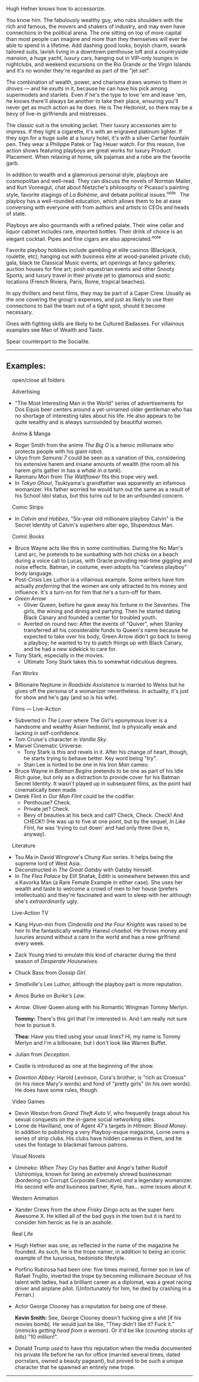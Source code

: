 Hugh Hefner knows how to accessorize.

You know him. The fabulously wealthy guy, who rubs shoulders with the rich and famous, the movers and shakers of industry, and may even have connections in the political arena. The one sitting on top of more capital than most people can imagine and more than they themselves will ever be able to spend in a lifetime. Add dashing good looks, boyish charm, swank tailored suits, lavish living in a downtown penthouse loft and a countryside mansion, a huge yacht, luxury cars, hanging out in VIP-only lounges in nightclubs, and weekend excursions on the Rio Grande or the Virgin Islands and it's no wonder they're regarded as part of the "jet set".

The combination of wealth, power, and charisma draws women to them _in droves_ — and he _exults_ in it, because he can have his pick among supermodels and starlets. Even if he's the type to love 'em and leave 'em, he knows there'll always be another to take their place, ensuring you'll never get as much action as he does. He is The Hedonist, so there may be a bevy of live-in girlfriends and mistresses.

The classic suit is the smoking jacket. Their luxury accessories aim to impress. If they light a cigarette, it's with an engraved platinum lighter. If they sign for a huge suite at a luxury hotel, it's with a silver Cartier fountain pen. They wear a Philippe Patek or Tag Heuer watch. For this reason, live action shows featuring playboys are great works for luxury Product Placement. When relaxing at home, silk pajamas and a robe are the favorite garb.

In addition to wealth and a glamorous personal style, playboys are cosmopolitan and well-read. They can discuss the novels of Norman Mailer, and Kurt Vonnegut, chat about Nietzche's philosophy or Picasso's painting style, favorite stagings of _La Bohème_, and debate political issues.<sup>note&nbsp;</sup>  The playboy has a well-rounded education, which allows them to be at ease conversing with everyone with from authors and artists to CEOs and heads of state.

Playboys are also gourmands with a refined palate. Their wine cellar and liquor cabinet includes rare, imported bottles. Their drink of choice is an elegant cocktail. Pipes and fine cigars are also appreciated.<sup>note&nbsp;</sup> 

Favorite playboy hobbies include gambling at elite casinos (Blackjack, roulette, etc); hanging out with business elite at wood-paneled private club; gala, black tie Classical Music events; art openings at fancy galleries; auction houses for fine art; posh equestrian events and other Snooty Sports; and luxury travel in their private jet to glamorous and exotic locations (French Riviera, Paris, Rome, tropical beaches).

In spy thrillers and heist films, they may be part of a Caper Crew. Usually as the one covering the group's expenses, and just as likely to use their connections to bail the team out of a tight spot, should it become necessary.

Ones with fighting skills are likely to be Cultured Badasses. For villainous examples see Man of Wealth and Taste.

Spear counterpart to the Socialite.

___

## Examples:

    open/close all folders 

    Advertising 

-   "The Most Interesting Man in the World" series of advertisements for Dos Equis beer centers around a yet-unnamed older gentleman who has no shortage of interesting tales about his life. He also appears to be quite wealthy and is always surrounded by beautiful women.

    Anime & Manga 

-   Roger Smith from the anime _The Big O_ is a heroic millionaire who protects people with his giant robot.
-   Ukyo from _Samurai 7_ could be seen as a variation of this, considering his extensive harem and insane amounts of wealth (the room all his harem girls gather in has a _whale in a tank_).
-   Ranmaru Mori from _The Wallflower_ fits this trope very well.
-   In _Tokyo Ghoul_, Tsukiyama's grandfather was apparently an infamous womanizer. His father worried he would turn out the same as a result of his School Idol status, but this turns out to be an unfounded concern.

    Comic Strips 

-   In _Calvin and Hobbes_, "Six-year old millionaire playboy Calvin" is the Secret Identity of Calvin's superhero alter ego, Stupendous Man.

    Comic Books 

-   Bruce Wayne acts like this in some continuities. During the No Man's Land arc, he pretends to be sunbathing with hot chicks on a beach during a voice call to Lucas, with Oracle providing real-time giggling and noise effects. Batman, in costume, even adopts his "careless playboy" body language.
-   Post-_Crisis_ Lex Luthor is a villainous example. Some writers have him actually _preferring_ that the women are only attracted to his money and influence. It's a turn-on for him that he's a turn-off for them.
-   _Green Arrow_
    -   Oliver Queen, before he gave away his fortune in the Seventies. The girls, the wining and dining and partying. Then he started dating Black Canary and founded a center for troubled youth.
    -   Averted on round two: After the events of "Quiver", when Stanley transferred all his considerable funds to Queen's name because he expected to take over his body, Green Arrow didn't go back to being a playboy; he wanted to try to patch things up with Black Canary, and he had a new sidekick to care for.
-   Tony Stark, especially in the movies.
    -   Ultimate Tony Stark takes this to somewhat ridiculous degrees.

    Fan Works 

-   Billionaire Neptune in _Roadside Assistance_ is married to Weiss but he gives off the persona of a womanizer nevertheless. In actuality, it's just for show and he's gay (and so is his wife).

    Films — Live-Action 

-   Subverted in _The Lover_ where The Girl's eponymous lover is a handsome and wealthy Asian hedonist, but is physically weak and lacking in self-confidence.
-   Tom Cruise's character in _Vanilla Sky_.
-   Marvel Cinematic Universe:
    -   Tony Stark is this and revels in it. After his change of heart, though, he starts trying to behave better. Key word being "try".
    -   Stan Lee is hinted to be one in his _Iron Man_ cameo.
-   Bruce Wayne in _Batman Begins_ pretends to be one as part of his Idle Rich guise, but only as a distraction to provide cover for his Batman Secret Identity. It wasn't played up in subsequent films, as the point had cinematically been made.
-   Derek Flint in _Our Man Flint_ could be the codifier.
    -   Penthouse? Check.
    -   Private jet? Check.
    -   Bevy of beauties at his beck and call? Check, Check. Check! And CHECK!! (He was up to five at one point, but by the sequel, _In Like Flint_, he was 'trying to cut down' and had only three (live in, anyway).

    Literature 

-   Tsu Ma in David Wingrove's _Chung Kuo_ series. It helps being the supreme lord of West Asia.
-   Deconstructed in _The Great Gatsby_ with Gatsby himself.
-   In _The Flea Palace_ by Elif Shafak, Edith is somewhere between this and a Kavorka Man (a Rare Female Example in either case). She uses her wealth and taste to welcome a crowd of men to her house (prefers intellectuals) and they're fascinated and want to sleep with her although she's _extraordinarily_ ugly.

    Live-Action TV 

-   Kang Hyun-min from _Cinderella and the Four Knights_ was raised to be heir to the fantastically wealthy Haneul _chaebol_. He throws money and luxuries around without a care in the world and has a new girlfriend every week.
-   Zack Young tried to emulate this kind of character during the third season of _Desperate Housewives_.
-   Chuck Bass from _Gossip Girl_.
-   _Smallville_'s Lex Luthor, although the playboy part is more reputation.
-   Amos Burke on _Burke's Law_.
-   _Arrow_. Oliver Queen along with his Romantic Wingman Tommy Merlyn.
    
    **Tommy:** There's this girl that I'm interested in. And I am really not sure how to pursue it.
    
    **Thea:** Have you tried using your usual lines? Hi, my name is Tommy Merlyn and I'm a billionaire, but I don't look like Warren Buffet.
    
-   Julian from _Deception_.
-   Castle is introduced as one at the beginning of the show.
-   _Downton Abbey_: Harold Levinson, Cora's brother, is "rich as Croesus" (in his niece Mary's words) and fond of "pretty girls" (in his own words). He does have some rules, though.

    Video Games 

-   Devin Weston from _Grand Theft Auto V_, who frequently brags about his sexual conquests on the in-game social networking sites.
-   Lorne de Havilland, one of Agent 47's targets in _Hitman: Blood Money_. In addition to publishing a very Playboy-esque magazine, Lorne owns a series of strip clubs. His clubs have hidden cameras in them, and he uses the footage to blackmail famous patrons.

    Visual Novels 

-   _Umineko: When They Cry_ has Battler and Ange's father Rudolf Ushiromiya, known for being an extremely shrewd businessman (bordering on Corrupt Corporate Executive) _and_ a legendary womanizer. His second wife _and_ business partner, Kyrie, has... some issues about it.

    Western Animation 

-   Xander Crews from the show _Frisky Dingo_ acts as the super hero Awesome X. He killed all of the bad guys in the town but it is hard to consider him heroic as he is an asshole.

    Real Life 

-   Hugh Hefner was one, as reflected in the name of the magazine he founded. As such, he is the trope namer, in addition to being an iconic example of the luxurious, hedonistic lifestyle.
-   Porfirio Rubirosa had been one: five times married, former son in law of Rafael Trujillo, inverted the trope by becoming millionaire _because_ of his talent with ladies, had a brilliant career as a diplomat, was a great racing driver and airplane pilot. (Unfortunately for him, he died by crashing in a Ferrari.)
-   Actor George Clooney has a reputation for being one of these.
    
    **Kevin Smith:** See, George Clooney doesn't fucking give a shit \[if his movies bomb\]. He would just be like, "They didn't like it? Fuck it." (_mimicks getting head from a woman_). Or it'd be like (_counting stacks of bills_) "10 million!".
    
-   Donald Trump _used_ to have this reputation when the media documented his private life before he ran for office (married several times, dated pornstars, owned a beauty pageant), but proved to be such a unique character that he spawned an entirely new trope.

___